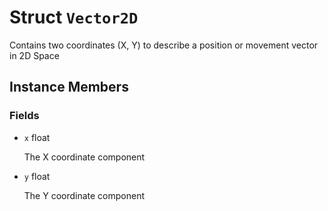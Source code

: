 # Struct <code>Vector2D</code>

Contains two coordinates (X, Y) to describe a position or movement vector in 2D Space
## Instance Members
### Fields
- <code id="x">x</code> float

  The X coordinate component
- <code id="y">y</code> float

  The Y coordinate component